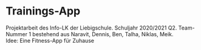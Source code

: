 # Trainings-App
Projektarbeit des Info-LK der Liebigschule. 
Schuljahr 2020/2021 Q2. 
Team-Nummer 1 bestehend aus Naravit, Dennis, Ben, Talha, Niklas, Meik.  
Idee: Eine Fitness-App für Zuhause
